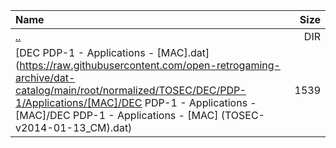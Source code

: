 |Name|Size|
|:---|---:|
|[..](../index.html)|DIR|
|[DEC PDP-1 - Applications - [MAC].dat](https://raw.githubusercontent.com/open-retrogaming-archive/dat-catalog/main/root/normalized/TOSEC/DEC/PDP-1/Applications/[MAC]/DEC PDP-1 - Applications - [MAC]/DEC PDP-1 - Applications - [MAC] (TOSEC-v2014-01-13_CM).dat)|1539|
